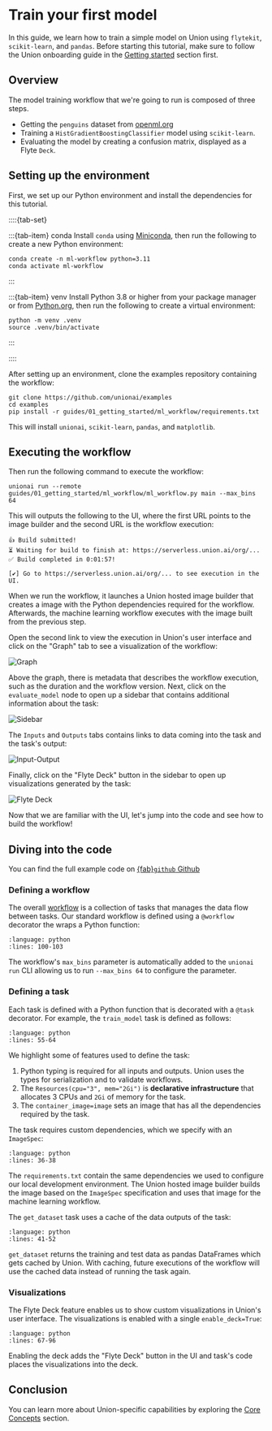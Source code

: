 # Train your first model

In this guide, we learn how to train a simple model on Union using `flytekit`, `scikit-learn`, and `pandas`. Before starting this tutorial, make sure to follow
the Union onboarding guide in the [Getting started](index) section first.

## Overview

The model training workflow that we're going to run is composed of three steps.
- Getting the `penguins` dataset from [openml.org](https://www.openml.org/search?type=data&sort=runs&id=42585&status=active)
- Training a `HistGradientBoostingClassifier` model using `scikit-learn`.
- Evaluating the model by creating a confusion matrix, displayed as a Flyte `Deck`.


## Setting up the environment

First, we set up our Python environment and install the dependencies for this tutorial.

::::{tab-set}

:::{tab-item} conda
Install `conda` using [Miniconda](https://docs.anaconda.com/free/miniconda/index.html), then run the following to create a new Python environment:

```shell
conda create -n ml-workflow python=3.11
conda activate ml-workflow
```
:::

:::{tab-item} venv
Install Python 3.8 or higher from your package manager or from [Python.org](https://www.python.org/downloads/), then run the following to create a virtual environment:

```shell
python -m venv .venv
source .venv/bin/activate
```
:::

::::

After setting up an environment, clone the examples repository containing the
workflow:

```{code-block} shell
git clone https://github.com/unionai/examples
cd examples
pip install -r guides/01_getting_started/ml_workflow/requirements.txt
```

This will install `unionai`, `scikit-learn`, `pandas`, and `matplotlib`.

## Executing the workflow

Then run the following command to execute the workflow:

```{code-block} shell
unionai run --remote guides/01_getting_started/ml_workflow/ml_workflow.py main --max_bins 64
```

This will outputs the following to the UI, where the first URL points to the image builder and
the second URL is the workflow execution:

```{code-block} shell
👍 Build submitted!
⏳ Waiting for build to finish at: https://serverless.union.ai/org/...
✅ Build completed in 0:01:57!

[✔] Go to https://serverless.union.ai/org/... to see execution in the UI.
```

When we run the workflow, it launches a Union hosted image builder that creates a image
with the Python dependencies required for the workflow. Afterwards, the machine learning
workflow executes with the image built from the previous step.

Open the second link to view the execution in Union's user interface and click on the "Graph" tab
to see a visualization of the workflow:

![Graph](/_static/images/getting-started-graph.jpg)

Above the graph, there is metadata that describes the workflow execution, such as the
duration and the workflow version. Next, click on the `evaluate_model` node to open up a
sidebar that contains additional information about the task:

![Sidebar](/_static/images/getting-started-full-sidebar.jpg)

The `Inputs` and `Outputs` tabs contains links to data coming into the task and the
task's output:

![Input-Output](/_static/images/getting-started-input-output.jpg)

Finally, click on the "Flyte Deck" button in the sidebar to open up visualizations generated
by the task:

![Flyte Deck](/_static/images/getting-started-flyte-deck.jpg)

Now that we are familiar with the UI, let's jump into the code and see how to build the
workflow!

## Diving into the code

You can find the full example code on [{fab}`github` Github](https://github.com/unionai/examples/blob/main/guides/01_getting_started/ml_workflow/ml_workflow.py)

### Defining a workflow

The overall [workflow](https://docs.union.ai/core-concepts/workflows/) is a collection
of tasks that manages the data flow between tasks. Our standard workflow is defined using
a `@workflow` decorator the wraps a Python function:


```{rli} https://raw.githubusercontent.com/unionai/examples/main/guides/01_getting_started/ml_workflow/ml_workflow.py
:language: python
:lines: 100-103
```

The workflow's `max_bins` parameter is automatically added to the `unionai run` CLI allowing
us to run `--max_bins 64` to configure the parameter.

### Defining a task

Each task is defined with a Python function that is decorated with a `@task` decorator.
For example, the `train_model` task is defined as follows:

```{rli} https://raw.githubusercontent.com/unionai/examples/main/guides/01_getting_started/ml_workflow/ml_workflow.py
:language: python
:lines: 55-64
```

We highlight some of features used to define the task:

1. Python typing is required for all inputs and outputs. Union uses the types for serialization
   and to validate workflows.
2. The `Resources(cpu="3", mem="2Gi")` is **declarative infrastructure** that allocates 3 CPUs
   and `2Gi` of memory for the task.
3. The `container_image=image` sets an image that has all the dependencies required by the task.

The task requires custom dependencies, which we specify with an `ImageSpec`:

```{rli} https://raw.githubusercontent.com/unionai/examples/main/guides/01_getting_started/ml_workflow/ml_workflow.py
:language: python
:lines: 36-38
```

The `requirements.txt` contain the same dependencies we used to configure our local development environment. The Union hosted image builder builds the image based
on the `ImageSpec` specification and uses that image for the machine learning workflow.

The `get_dataset` task uses a cache of the data outputs of the task:

```{rli} https://raw.githubusercontent.com/unionai/examples/main/guides/01_getting_started/ml_workflow/ml_workflow.py
:language: python
:lines: 41-52
```

`get_dataset` returns the training and test data as pandas DataFrames which gets cached by Union.
With caching, future executions of the workflow will use the cached data instead of running
the task again.

### Visualizations

The Flyte Deck feature enables us to show custom visualizations in Union's user interface.
The visualizations is enabled with a single `enable_deck=True`:

```{rli} https://raw.githubusercontent.com/unionai/examples/main/guides/01_getting_started/ml_workflow/ml_workflow.py
:language: python
:lines: 67-96
```

Enabling the deck adds the "Flyte Deck" button in the UI and task's code places the
visualizations into the deck.

## Conclusion

You can learn more about Union-specific capabilities by exploring the
[Core Concepts](../core-concepts/index) section.

